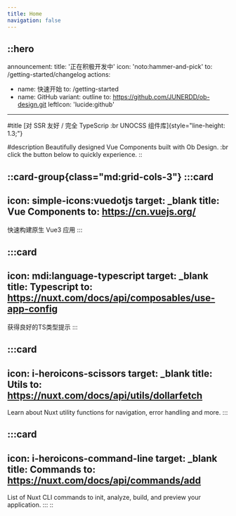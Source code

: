 ```yaml
---
title: Home
navigation: false
---
```


::hero
---
announcement:
  title: '正在积极开发中'
  icon: 'noto:hammer-and-pick'
  to: /getting-started/changelog
actions:
  - name: 快速开始
    to: /getting-started
  - name: GitHub
    variant: outline
    to: https://github.com/JUNERDD/ob-design.git
    leftIcon: 'lucide:github'
---

#title
[对 SSR 友好 / 完全 TypeScrip :br UNOCSS 组件库]{style="line-height: 1.3;"}

#description
Beautifully designed Vue Components built with Ob Design. :br click the button below to quickly experience.
::

::card-group{class="md:grid-cols-3"}
  :::card
  ---
  icon: simple-icons:vuedotjs
  target: _blank
  title: Vue Components
  to: https://cn.vuejs.org/
  ---
  快速构建原生 Vue3 应用
  :::

  :::card
  ---
  icon: mdi:language-typescript
  target: _blank
  title: Typescript
  to: https://nuxt.com/docs/api/composables/use-app-config
  ---
  获得良好的TS类型提示
  :::

  :::card
  ---
  icon: i-heroicons-scissors
  target: _blank
  title: Utils
  to: https://nuxt.com/docs/api/utils/dollarfetch
  ---
  Learn about Nuxt utility functions for navigation, error handling and more.
  :::

  :::card
  ---
  icon: i-heroicons-command-line
  target: _blank
  title: Commands
  to: https://nuxt.com/docs/api/commands/add
  ---
  List of Nuxt CLI commands to init, analyze, build, and preview your application.
  :::
::
